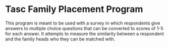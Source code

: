 # Tasc Family Placement Program

This program is meant to be used with a survey in which respondents give answers to multiple choice questions that can be converted  to scores of 1-5 for each answer.
It attempts to measure the similarity between a respondent and the family heads who they can be matched with.
